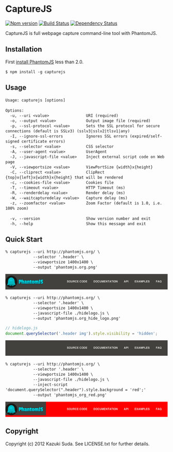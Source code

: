 CaptureJS
=========

[![Npm version][npm-image]][npm-url]
[![Build Status][travis-image]][travis-url]
[![Dependency Status][gemnasium-image]][gemnasium-url]

CaptureJS is full webpage capture command-line tool with PhantomJS.


Installation
------------

First [install PhantomJS](http://phantomjs.org/download.html) less than 2.0.


    $ npm install -g capturejs

Usage
-----

```
Usage: capturejs [options]

Options:
  -u, --uri <value>                URI (required)
  -o, --output <value>             Output image file (required)
  -p, --ssl-protocol <value>       Sets the SSL protocol for secure connections (default is SSLv3) (sslv3|sslv2|tlsv1|any)
  -I, --ignore-ssl-errors          Ignores SSL errors (expired/self-signed certificate errors)
  -s, --selector <value>           CSS selector
  -A, --user-agent <value>         UserAgent
  -J, --javascript-file <value>    Inject external script code on Web page
  -V, --viewportsize <value>       ViewPortSize {width}x{height}
  -C, --cliprect <value>           ClipRect {top}x{left}x{width}x{height} that will be rendered
  -c, --cookies-file <value>       Cookies file
  -T, --timeout <value>            HTTP Timeout (ms)
  -R, --renderdelay <value>        Render delay (ms)
  -W, --waitcapturedelay <value>   Capture delay (ms)
  -z, --zoomfactor <value>         Zoom Factor (default is 1.0, i.e. 100% zoom)

  -v, --version                    Show version number and exit
  -h, --help                       Show this message and exit
```

Quick Start
-----------

    % capturejs --uri http://phantomjs.org/ \
                --selector '.header' \
                --viewportsize 1400x1400 \
                --output 'phantomjs.org.png'

![phantomjs org](screenshots/phantomjs_org.png)

    % capturejs --uri http://phantomjs.org/ \
                --selector '.header' \
                --viewportsize 1400x1400 \
                --javascript-file ./hidelogo.js \
                --output 'phantomjs.org_hide_logo.png'

```javascript
// hidelogo.js
document.querySelector('.header img').style.visibility = 'hidden';
```

![phantomjs org_hide_logo](screenshots/phantomjs_org_hide_logo.png)

    % capturejs --uri http://phantomjs.org/ \
                --selector '.header' \
                --viewportsize 1400x1400 \
                --javascript-file ./hidelogo.js \                
                --inject-script 'document.querySelector(".header").style.background = 'red';'
                --output 'phantomjs_org_red.png'

![phantomjs org_red](screenshots/phantomjs_org_red.png)

Copyright
---------

Copyright (c) 2012 Kazuki Suda. See LICENSE.txt for further details.

[travis-image]: https://img.shields.io/travis/superbrothers/capturejs.svg?style=flat-square
[travis-url]: https://travis-ci.org/superbrothers/capturejs
[npm-image]: https://img.shields.io/npm/v/capturejs.svg?style=flat-square
[npm-url]: https://www.npmjs.com/package/capturejs
[gemnasium-image]: http://img.shields.io/gemnasium/superbrothers/capturejs.svg?style=flat-square
[gemnasium-url]: https://gemnasium.com/superbrothers/capturejs
